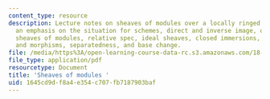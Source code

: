 ```yaml
---
content_type: resource
description: Lecture notes on sheaves of modules over a locally ringed space, with
  an emphasis on the situation for schemes, direct and inverse image, quasicoherent
  sheaves of modules, relative spec, ideal sheaves, closed immersions, separated schemes
  and morphisms, separatedness, and base change.
file: /media/https%3A/open-learning-course-data-rc.s3.amazonaws.com/18-726-algebraic-geometry-spring-2009/1645cd9df8a4e354c707fb7187903baf_MIT18_726s09_lec07_modules.pdf
file_type: application/pdf
resourcetype: Document
title: 'Sheaves of modules '
uid: 1645cd9d-f8a4-e354-c707-fb7187903baf
---
```

